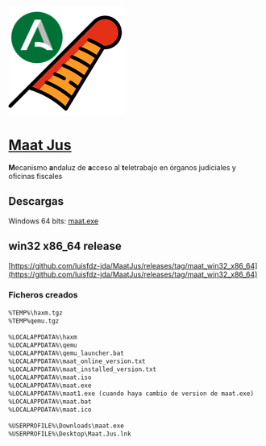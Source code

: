 ![alt text](https://github.com/luisfdz-jda/MaatJus/blob/master/MaatJus.png)

# [Maat Jus](https://es.wikipedia.org/wiki/Maat)

**M**ecanismo **a**ndaluz de **a**cceso al **t**eletrabajo en órganos judiciales y oficinas fiscales

## Descargas
Windows 64 bits: [maat.exe](https://github.com/luisfdz-jda/MaatJus/releases/download/maat_win32_x86_64/maat.exe)

## win32 x86_64 release

[https://github.com/luisfdz-jda/MaatJus/releases/tag/maat_win32_x86_64](https://github.com/luisfdz-jda/MaatJus/releases/tag/maat_win32_x86_64)

### Ficheros creados

    %TEMP%\haxm.tgz
    %TEMP%qemu.tgz

    %LOCALAPPDATA%\haxm
    %LOCALAPPDATA%\qemu
    %LOCALAPPDATA%\qemu_launcher.bat
    %LOCALAPPDATA%\maat_online_version.txt
    %LOCALAPPDATA%\maat_installed_version.txt
    %LOCALAPPDATA%\maat.iso
    %LOCALAPPDATA%\maat.exe
    %LOCALAPPDATA%\maat1.exe (cuando haya cambio de version de maat.exe)
    %LOCALAPPDATA%\maat.bat
    %LOCALAPPDATA%\maat.ico

    %USERPROFILE%\Downloads\maat.exe
    %USERPROFILE%\Desktop\Maat.Jus.lnk
